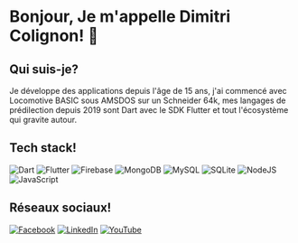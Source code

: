 # Bonjour, Je m'appelle Dimitri Colignon! 👋

## Qui suis-je?

Je développe des applications depuis l'âge de 15 ans, j'ai commencé avec Locomotive BASIC sous AMSDOS sur un Schneider 64k, mes langages de prédilection depuis 2019 sont Dart avec le SDK Flutter et tout l'écosystème qui gravite autour.

## Tech stack!

![Dart](https://img.shields.io/badge/dart-%230175C2.svg?style=for-the-badge&logo=dart&logoColor=white)
![Flutter](https://img.shields.io/badge/Flutter-%2302569B.svg?style=for-the-badge&logo=Flutter&logoColor=white)
![Firebase](https://img.shields.io/badge/firebase-%23039BE5.svg?style=for-the-badge&logo=firebase)
![MongoDB](https://img.shields.io/badge/MongoDB-%234ea94b.svg?style=for-the-badge&logo=mongodb&logoColor=white)
![MySQL](https://img.shields.io/badge/mysql-%2300f.svg?style=for-the-badge&logo=mysql&logoColor=white)
![SQLite](https://img.shields.io/badge/sqlite-%2307405e.svg?style=for-the-badge&logo=sqlite&logoColor=white)
![NodeJS](https://img.shields.io/badge/node.js-6DA55F?style=for-the-badge&logo=node.js&logoColor=white)
![JavaScript](https://img.shields.io/badge/javascript-%23323330.svg?style=for-the-badge&logo=javascript&logoColor=%23F7DF1E)

## Réseaux sociaux!

[![Facebook](https://img.shields.io/badge/Facebook-%231877F2.svg?logo=Facebook&logoColor=white)](https://www.facebook.com/DColignon)
[![LinkedIn](https://img.shields.io/badge/LinkedIn-%230077B5.svg?logo=linkedin&logoColor=white)](https://www.linkedin.com/in/dimitri-colignon-a9b9ab105/)
[![YouTube](https://img.shields.io/badge/YouTube-%23FF0000.svg?logo=YouTube&logoColor=white)](https://www.youtube.com/@DColignon)

<!--
**dimitri-colignon/dimitri-colignon** is a ✨ _special_ ✨ repository because its `README.md` (this file) appears on your GitHub profile.

Here are some ideas to get you started:

- 🔭 I’m currently working on ...
- 🌱 I’m currently learning ...
- 👯 I’m looking to collaborate on ...
- 🤔 I’m looking for help with ...
- 💬 Ask me about ...
- 📫 How to reach me: ...
- 😄 Pronouns: ...
- ⚡ Fun fact: ...
-->
